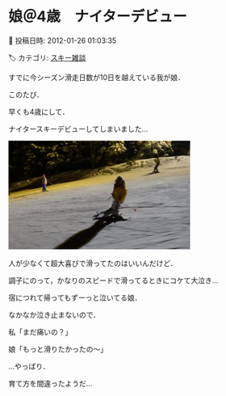 # 娘＠4歳　ナイターデビュー

📅 投稿日時: 2012-01-26 01:03:35

🏷️ カテゴリ: [スキー雑談](c1f9d2cb7478308da16419928ea3945e9.md)

すでに今シーズン滑走日数が10日を越えている我が娘．





このたび．


早くも4歳にして．


ナイタースキーデビューしてしまいました…







![4cc4eb5c2fa3a5ef2286ad13f5ab2164.jpg](images/4cc4eb5c2fa3a5ef2286ad13f5ab2164.jpg)







人が少なくて超大喜びで滑ってたのはいいんだけど．


調子にのって，かなりのスピードで滑ってるときにコケて大泣き…





宿につれて帰ってもずーっと泣いてる娘．


なかなか泣き止まないので．





私「まだ痛いの？」


娘「もっと滑りたかったの～」





…やっぱり．


育て方を間違ったようだ…
